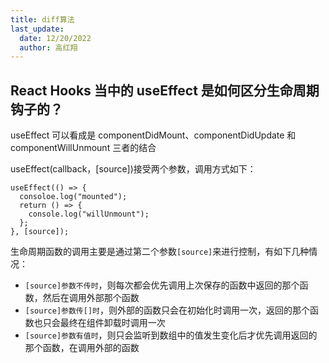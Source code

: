 ```yaml
---
title: diff算法
last_update:
  date: 12/20/2022
  author: 高红翔
---
```


## React Hooks 当中的 useEffect 是如何区分生命周期钩子的？

useEffect 可以看成是 componentDidMount、componentDidUpdate 和 componentWillUnmount 三者的结合

useEffect(callback，[source])接受两个参数，调用方式如下：

```
useEffect(() => {
  consoloe.log("mounted");
  return () => {
    console.log("willUnmount");
  };
}, [source]);
```

生命周期函数的调用主要是通过第二个参数`[source]`来进行控制，有如下几种情况：

- `[source]参数不传时`，则每次都会优先调用上次保存的函数中返回的那个函数，然后在调用外部那个函数
- `[source]参数传[]时`，则外部的函数只会在初始化时调用一次，返回的那个函数也只会最终在组件卸载时调用一次
- `[source]参数有值时`，则只会监听到数组中的值发生变化后才优先调用返回的那个函数，在调用外部的函数
